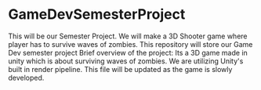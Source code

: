 # GameDevSemesterProject
This will be our Semester Project. We will make a 3D Shooter game where player has to survive waves of zombies.
This repository will store our Game Dev semester project
Brief overview of the project:
Its a 3D game made in unity which is about surviving waves of zombies.
We are utilizing Unity's built in render pipeline.
This file will be updated as the game is slowly developed.
